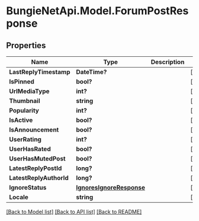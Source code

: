 # BungieNetApi.Model.ForumPostResponse
## Properties

Name | Type | Description | Notes
------------ | ------------- | ------------- | -------------
**LastReplyTimestamp** | **DateTime?** |  | [optional] 
**IsPinned** | **bool?** |  | [optional] 
**UrlMediaType** | **int?** |  | [optional] 
**Thumbnail** | **string** |  | [optional] 
**Popularity** | **int?** |  | [optional] 
**IsActive** | **bool?** |  | [optional] 
**IsAnnouncement** | **bool?** |  | [optional] 
**UserRating** | **int?** |  | [optional] 
**UserHasRated** | **bool?** |  | [optional] 
**UserHasMutedPost** | **bool?** |  | [optional] 
**LatestReplyPostId** | **long?** |  | [optional] 
**LatestReplyAuthorId** | **long?** |  | [optional] 
**IgnoreStatus** | [**IgnoresIgnoreResponse**](IgnoresIgnoreResponse.md) |  | [optional] 
**Locale** | **string** |  | [optional] 

[[Back to Model list]](../README.md#documentation-for-models) [[Back to API list]](../README.md#documentation-for-api-endpoints) [[Back to README]](../README.md)

